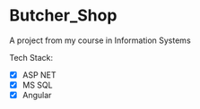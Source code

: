 # Butcher_Shop
A project from my course in Information Systems

Tech Stack:
- [x] ASP NET
- [x] MS SQL
- [x] Angular
